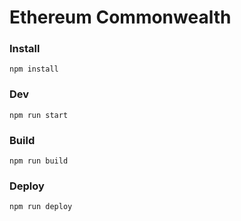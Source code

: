 # Ethereum Commonwealth

### Install

`npm install`

### Dev

`npm run start`

### Build

`npm run build`


### Deploy 

`npm run deploy`
